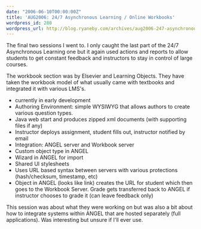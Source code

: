 ```yaml
---
date: "2006-06-10T00:00:00Z"
title: 'AUG2006: 24/7 Asynchronous Learning / Online Workbooks'
wordpress_id: 280
wordpress_url: http://blog.ryaneby.com/archives/aug2006-247-asynchronous-learning-online-workbooks/
---
```

The final two sessions I went to. I only caught the last part of the 24/7 Asynchronous Learning one but it again used actions and reports to allow students to get constant feedback and instructors to stay in control of large courses.

The workbook section was by Elsevier and Learning Objects. They have taken the workbook model of what usually came with textbooks and integrated it with various LMS's. 

<ul>
<li>currently in early development</li>
<li>Authoring Environment: simple WYSIWYG that allows authors to create various question types.</li>
<li>Java web start and produces zipped xml documents (with supporting files if any)</li>
<li>Instructor deploys assignment, student fills out, instructor notified by email</li>
<li>Integration: ANGEL server and Workbook server</li>
<li>Custom object type in ANGEL</li>
<li>Wizard in ANGEL for import</li>
<li>Shared UI stylesheets</li>
<li>Uses URL based syntax between servers with various protections (hash/checksum, timestamp, etc)</li>
<li>Object in ANGEL (looks like link) creates the URL for student which then goes to the Workbook Server. Grade gets transferred back to ANGEL if instructor chooses to grade it (can leave feedback only)</li>
</ul>

This session was about what they were working on but was also a bit about how to integrate systems within ANGEL that are hosted separately (full applications). Was interesting but unsure if I'll ever use.
